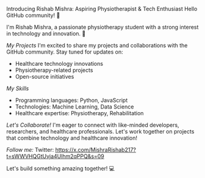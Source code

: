 Introducing Rishab Mishra: Aspiring Physiotherapist & Tech Enthusiast
Hello GitHub community! 👋

I'm Rishab Mishra, a passionate physiotherapy student with a strong interest in technology and innovation. 🌟

*My Projects*
I'm excited to share my projects and collaborations with the GitHub community. Stay tuned for updates on:

- Healthcare technology innovations
- Physiotherapy-related projects
- Open-source initiatives

*My Skills*
- Programming languages: Python, JavaScript
- Technologies: Machine Learning, Data Science
- Healthcare expertise: Physiotherapy, Rehabilitation

*Let's Collaborate!*
I'm eager to connect with like-minded developers, researchers, and healthcare professionals. Let's work together on projects that combine technology and healthcare innovation!

*Follow me:*
Twitter: https://x.com/MishraRishab217?t=sWWVHQGtUvja4Ulhm2qPPQ&s=09

Let's build something amazing together! 💻
